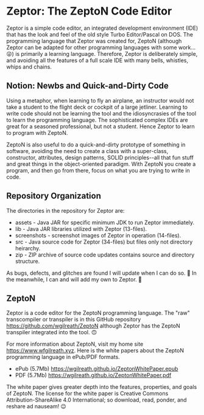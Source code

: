 # Zeptor: The ZeptoN Code Editor

Zeptor is a simple code editor, an integrated development environment (IDE) that has the look and feel of the old style Turbo Editor/Pascal on DOS. The programming language that Zeptor was created for, ZeptoN (although Zeptor can be adapted for other programming languages with some work...😜) is primarily a learning language. Therefore, Zeptor is deliberately simple, and avoiding all the features of a full scale IDE with many bells, whistles, whips and chains.

## Notion: Newbs and Quick-and-Dirty Code

Using a metaphor, when learning to fly an airplane, an instructor would not take a student to the flight deck or cockpit of a large jetliner. Learning to write code should not be learning the tool and the idiosyncrasies of the tool to learn the programming language. The sophisticated complex IDEs are great for a seasoned professional, but not a student. Hence Zeptor to learn to program with ZeptoN. 

ZeptoN is also useful to do a quick-and-dirty prototype of something in software, avoiding the need to create a class with a super-class, constructor, attributes, design patterns, SOLID principles--all that fun stuff and great things in the object-oriented paradigm. With ZeptoN you create a program, and then go from there, focus on what you are trying to write in code.

## Repository Organization

The directories in the repository for Zeptor are:

* assets - Java JAR for specific minimum JDK to run Zeptor immediately.
* lib - Java JAR libraries utilized with Zeptor (13-files).
* screenshots - screenshot images of Zeptor in operation (14-files).
* src - Java source code for Zeptor (34-files) but files only not directory heirarchy.
* zip - ZIP archive of source code updates contains source and directory structure.

As bugs, defects, and glitches are found I will update when I can do so. 🤨 In the meanwhile, I can and will add my own to Zeptor. 🤪

## ZeptoN 
Zeptor is a code editor for the ZeptoN programming language. The "raw" transcompiler or transpiler is in this GitHub repository https://github.com/wgilreath/ZeptoN although Zeptor has the ZeptoN transpiler integrated into the tool. 🙃

For more information about ZeptoN, visit my home site https://www.wfgilreath.xyz. Here is the white papers about the ZeptoN programming language in ePub/PDF formats. 

* ePub (5.7Mb) https://wgilreath.github.io/ZeptonWhitePaper.epub
* PDF (5.7Mb) https://wgilreath.github.io/ZeptonWhitePaper.pdf
  

The white paper gives greater depth into the features, properties, and goals of ZeptoN. The license for the white paper is Creative Commons Attribution-ShareAlike 4.0 International; so download, read, ponder, and reshare ad nauseam! 😉







